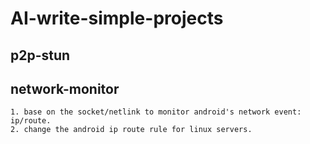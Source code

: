 # AI-write-simple-projects


## p2p-stun


## network-monitor
    1. base on the socket/netlink to monitor android's network event: ip/route.
    2. change the android ip route rule for linux servers.


